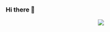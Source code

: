 ### Hi there 👋

<!--
**EF-StRM/EF-StRM** is a ✨ _special_ ✨ repository because its `README.md` (this file) appears on your GitHub profile.

Here are some ideas to get you started:

- 🔭 I’m currently working on ...
- 🌱 I’m currently learning ...
- 👯 I’m looking to collaborate on ...
- 🤔 I’m looking for help with ...
- 💬 Ask me about ...
- 📫 How to reach me: ...
- 😄 Pronouns: ...
- ⚡ Fun fact: ...
-->
<p align="center">
  <img src="https://pic.clubic.com/v1/images/1700808/raw?fit=smartCrop&width=800&height=500&hash=b744a3f5afd7f896e604a17692be15a241a80a79"><br>
</p>
